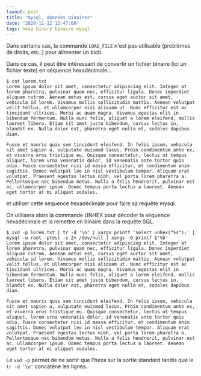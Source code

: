 ```yaml
---
layout: post
title: "mysql, données binaires"
date: "2020-11-12 15:47:00"
tags: hexa binary binaire mysql
---
```

Dans certains cas, la commande `LOAD_FILE` n'est pas utilisable (problèmes de droits, etc..) pour alimenter 
un blob.

Dans ce cas, il peut être intéressant de convertir un fichier binaire (ici un fichier texte) en séquence 
hexadécimale...

```text
$ cat lorem.txt 
Lorem ipsum dolor sit amet, consectetur adipiscing elit. Integer at lorem pharetra, pulvinar quam nec, efficitur ligula. Donec imperdiet aliquam rutrum. Aenean metus est, cursus eget auctor sit amet, vehicula id lorem. Vivamus mollis sollicitudin mattis. Aenean volutpat velit tellus, et ullamcorper nisi aliquam ut. Nunc efficitur est ac tincidunt ultrices. Morbi ac quam magna. Vivamus egestas elit in bibendum fermentum. Nulla nunc felis, aliquet a lorem eleifend, mollis laoreet libero. Etiam sit amet justo bibendum, cursus lectus in, blandit ex. Nulla dolor est, pharetra eget nulla et, sodales dapibus diam.

Fusce et mauris quis sem tincidunt eleifend. In felis ipsum, vehicula sit amet sapien a, vulputate euismod lacus. Proin condimentum ante ex, et viverra eros tristique eu. Quisque consectetur, lectus ut tempus aliquet, lorem urna venenatis dolor, id venenatis ante tortor quis odio. Fusce consectetur nisi id massa efficitur, et condimentum enim sagittis. Donec volutpat leo in nisl vestibulum tempor. Aliquam erat volutpat. Praesent egestas lectus nibh, vel porta lorem pharetra a. Pellentesque nec bibendum metus. Nulla a felis hendrerit, pulvinar est ac, ullamcorper ipsum. Donec tempus porta lectus a laoreet. Aenean eget tortor at mi aliquet sodales.
```

et utiliser cette séquence hexadécimale pour faire sa requête mysql.

On utilisera alors la commande UNHEX pour décoder la séquence hexadécimale et la remettre en binaire dans la requête SQL.

```text
$ xxd -p lorem.txt | tr -d '\n' | xargs printf 'select unhex("%s");' | mysql -u root -ptest -s 2> /dev/null | xargs -0 printf $'%b'
Lorem ipsum dolor sit amet, consectetur adipiscing elit. Integer at lorem pharetra, pulvinar quam nec, efficitur ligula. Donec imperdiet aliquam rutrum. Aenean metus est, cursus eget auctor sit amet, vehicula id lorem. Vivamus mollis sollicitudin mattis. Aenean volutpat velit tellus, et ullamcorper nisi aliquam ut. Nunc efficitur est ac tincidunt ultrices. Morbi ac quam magna. Vivamus egestas elit in bibendum fermentum. Nulla nunc felis, aliquet a lorem eleifend, mollis laoreet libero. Etiam sit amet justo bibendum, cursus lectus in, blandit ex. Nulla dolor est, pharetra eget nulla et, sodales dapibus diam.

Fusce et mauris quis sem tincidunt eleifend. In felis ipsum, vehicula sit amet sapien a, vulputate euismod lacus. Proin condimentum ante ex, et viverra eros tristique eu. Quisque consectetur, lectus ut tempus aliquet, lorem urna venenatis dolor, id venenatis ante tortor quis odio. Fusce consectetur nisi id massa efficitur, et condimentum enim sagittis. Donec volutpat leo in nisl vestibulum tempor. Aliquam erat volutpat. Praesent egestas lectus nibh, vel porta lorem pharetra a. Pellentesque nec bibendum metus. Nulla a felis hendrerit, pulvinar est ac, ullamcorper ipsum. Donec tempus porta lectus a laoreet. Aenean eget tortor at mi aliquet sodales.
```

Le `xxd -p` permet de ne sortir que l'hexa sur la sortie standard tandis que le `tr -d '\n'` concatène les lignes.
